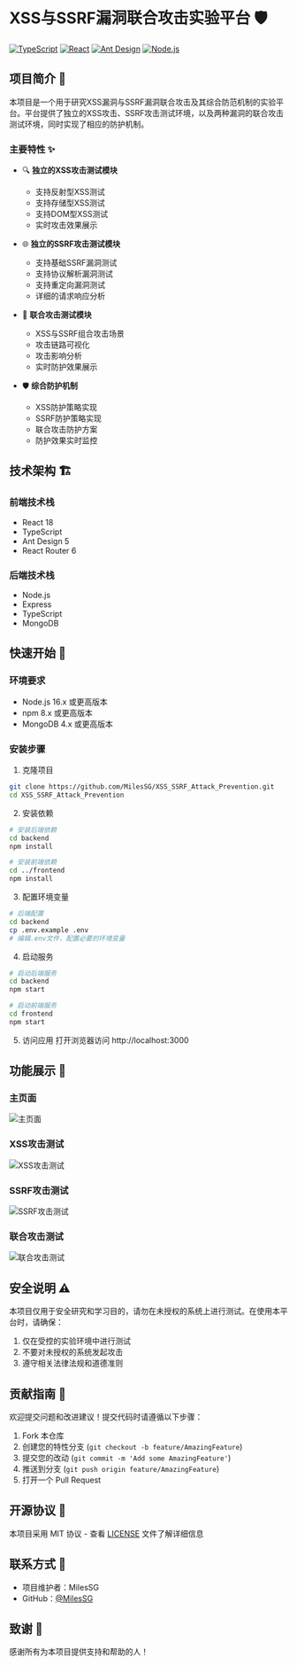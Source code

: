 # XSS与SSRF漏洞联合攻击实验平台 🛡️

[![TypeScript](https://img.shields.io/badge/TypeScript-4.9.5-blue.svg)](https://www.typescriptlang.org/)
[![React](https://img.shields.io/badge/React-18.2.0-blue.svg)](https://reactjs.org/)
[![Ant Design](https://img.shields.io/badge/Ant%20Design-5.0.0-blue.svg)](https://ant.design/)
[![Node.js](https://img.shields.io/badge/Node.js-16.x-green.svg)](https://nodejs.org/)

## 项目简介 📝

本项目是一个用于研究XSS漏洞与SSRF漏洞联合攻击及其综合防范机制的实验平台。平台提供了独立的XSS攻击、SSRF攻击测试环境，以及两种漏洞的联合攻击测试环境，同时实现了相应的防护机制。

### 主要特性 ✨

- 🔍 **独立的XSS攻击测试模块**
  - 支持反射型XSS测试
  - 支持存储型XSS测试
  - 支持DOM型XSS测试
  - 实时攻击效果展示

- 🌐 **独立的SSRF攻击测试模块**
  - 支持基础SSRF漏洞测试
  - 支持协议解析漏洞测试
  - 支持重定向漏洞测试
  - 详细的请求响应分析

- 🔗 **联合攻击测试模块**
  - XSS与SSRF组合攻击场景
  - 攻击链路可视化
  - 攻击影响分析
  - 实时防护效果展示

- 🛡️ **综合防护机制**
  - XSS防护策略实现
  - SSRF防护策略实现
  - 联合攻击防护方案
  - 防护效果实时监控

## 技术架构 🏗️

### 前端技术栈
- React 18
- TypeScript
- Ant Design 5
- React Router 6

### 后端技术栈
- Node.js
- Express
- TypeScript
- MongoDB

## 快速开始 🚀

### 环境要求
- Node.js 16.x 或更高版本
- npm 8.x 或更高版本
- MongoDB 4.x 或更高版本

### 安装步骤

1. 克隆项目
```bash
git clone https://github.com/MilesSG/XSS_SSRF_Attack_Prevention.git
cd XSS_SSRF_Attack_Prevention
```

2. 安装依赖
```bash
# 安装后端依赖
cd backend
npm install

# 安装前端依赖
cd ../frontend
npm install
```

3. 配置环境变量
```bash
# 后端配置
cd backend
cp .env.example .env
# 编辑.env文件，配置必要的环境变量
```

4. 启动服务
```bash
# 启动后端服务
cd backend
npm start

# 启动前端服务
cd frontend
npm start
```

5. 访问应用
打开浏览器访问 http://localhost:3000

## 功能展示 📸

### 主页面
![主页面](docs/images/homepage.png)

### XSS攻击测试
![XSS攻击测试](docs/images/xss-attack.png)

### SSRF攻击测试
![SSRF攻击测试](docs/images/ssrf-attack.png)

### 联合攻击测试
![联合攻击测试](docs/images/combined-attack.png)

## 安全说明 ⚠️

本项目仅用于安全研究和学习目的，请勿在未授权的系统上进行测试。在使用本平台时，请确保：

1. 仅在受控的实验环境中进行测试
2. 不要对未授权的系统发起攻击
3. 遵守相关法律法规和道德准则

## 贡献指南 🤝

欢迎提交问题和改进建议！提交代码时请遵循以下步骤：

1. Fork 本仓库
2. 创建您的特性分支 (`git checkout -b feature/AmazingFeature`)
3. 提交您的改动 (`git commit -m 'Add some AmazingFeature'`)
4. 推送到分支 (`git push origin feature/AmazingFeature`)
5. 打开一个 Pull Request

## 开源协议 📄

本项目采用 MIT 协议 - 查看 [LICENSE](LICENSE) 文件了解详细信息

## 联系方式 📮

- 项目维护者：MilesSG
- GitHub：[@MilesSG](https://github.com/MilesSG)

## 致谢 🙏

感谢所有为本项目提供支持和帮助的人！ 